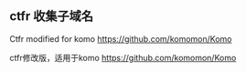 ## ctfr 收集子域名

Ctfr modified for komo https://github.com/komomon/Komo

ctfr修改版，适用于komo https://github.com/komomon/Komo